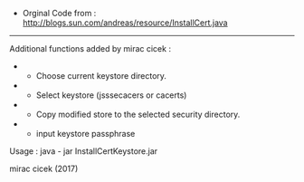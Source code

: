  * Orginal Code from : http://blogs.sun.com/andreas/resource/InstallCert.java
-----------------------------------------------------------------------------
Additional functions added by mirac cicek :
 * - Choose current keystore directory.
 * - Select keystore (jsssecacers or cacerts)   
 * - Copy modified store to the selected security directory. 
 * - input keystore passphrase  
 
Usage : java - jar InstallCertKeystore.jar


mirac cicek (2017)
